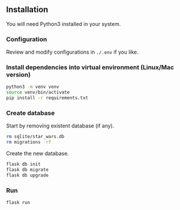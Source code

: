 ## Installation

You will need Python3 installed in your system.

### Configuration

Review and modify configurations in `./.env` if you like.

### Install dependencies into virtual environment (Linux/Mac version)

```bash
python3 -m venv venv
source venv/bin/activate
pip install -r requirements.txt
```

### Create database
Start by removing existent database (if any).
```bash
rm sqlite/star_wars.db
rm migrations -rf
```
Create the new database.
```bash
flask db init
flask db migrate
flask db upgrade
```

### Run

```bash
flask run
```
